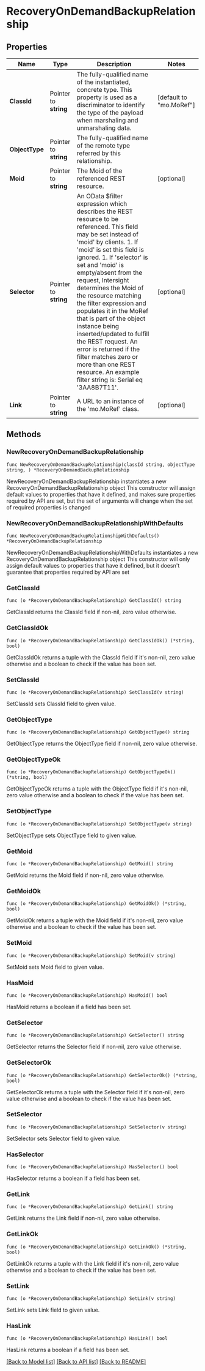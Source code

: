 # RecoveryOnDemandBackupRelationship

## Properties

Name | Type | Description | Notes
------------ | ------------- | ------------- | -------------
**ClassId** | Pointer to **string** | The fully-qualified name of the instantiated, concrete type. This property is used as a discriminator to identify the type of the payload when marshaling and unmarshaling data. | [default to "mo.MoRef"]
**ObjectType** | Pointer to **string** | The fully-qualified name of the remote type referred by this relationship. | 
**Moid** | Pointer to **string** | The Moid of the referenced REST resource. | [optional] 
**Selector** | Pointer to **string** | An OData $filter expression which describes the REST resource to be referenced. This field may be set instead of &#39;moid&#39; by clients. 1. If &#39;moid&#39; is set this field is ignored. 1. If &#39;selector&#39; is set and &#39;moid&#39; is empty/absent from the request, Intersight determines the Moid of the resource matching the filter expression and populates it in the MoRef that is part of the object instance being inserted/updated to fulfill the REST request. An error is returned if the filter matches zero or more than one REST resource. An example filter string is: Serial eq &#39;3AA8B7T11&#39;. | [optional] 
**Link** | Pointer to **string** | A URL to an instance of the &#39;mo.MoRef&#39; class. | [optional] 

## Methods

### NewRecoveryOnDemandBackupRelationship

`func NewRecoveryOnDemandBackupRelationship(classId string, objectType string, ) *RecoveryOnDemandBackupRelationship`

NewRecoveryOnDemandBackupRelationship instantiates a new RecoveryOnDemandBackupRelationship object
This constructor will assign default values to properties that have it defined,
and makes sure properties required by API are set, but the set of arguments
will change when the set of required properties is changed

### NewRecoveryOnDemandBackupRelationshipWithDefaults

`func NewRecoveryOnDemandBackupRelationshipWithDefaults() *RecoveryOnDemandBackupRelationship`

NewRecoveryOnDemandBackupRelationshipWithDefaults instantiates a new RecoveryOnDemandBackupRelationship object
This constructor will only assign default values to properties that have it defined,
but it doesn't guarantee that properties required by API are set

### GetClassId

`func (o *RecoveryOnDemandBackupRelationship) GetClassId() string`

GetClassId returns the ClassId field if non-nil, zero value otherwise.

### GetClassIdOk

`func (o *RecoveryOnDemandBackupRelationship) GetClassIdOk() (*string, bool)`

GetClassIdOk returns a tuple with the ClassId field if it's non-nil, zero value otherwise
and a boolean to check if the value has been set.

### SetClassId

`func (o *RecoveryOnDemandBackupRelationship) SetClassId(v string)`

SetClassId sets ClassId field to given value.


### GetObjectType

`func (o *RecoveryOnDemandBackupRelationship) GetObjectType() string`

GetObjectType returns the ObjectType field if non-nil, zero value otherwise.

### GetObjectTypeOk

`func (o *RecoveryOnDemandBackupRelationship) GetObjectTypeOk() (*string, bool)`

GetObjectTypeOk returns a tuple with the ObjectType field if it's non-nil, zero value otherwise
and a boolean to check if the value has been set.

### SetObjectType

`func (o *RecoveryOnDemandBackupRelationship) SetObjectType(v string)`

SetObjectType sets ObjectType field to given value.


### GetMoid

`func (o *RecoveryOnDemandBackupRelationship) GetMoid() string`

GetMoid returns the Moid field if non-nil, zero value otherwise.

### GetMoidOk

`func (o *RecoveryOnDemandBackupRelationship) GetMoidOk() (*string, bool)`

GetMoidOk returns a tuple with the Moid field if it's non-nil, zero value otherwise
and a boolean to check if the value has been set.

### SetMoid

`func (o *RecoveryOnDemandBackupRelationship) SetMoid(v string)`

SetMoid sets Moid field to given value.

### HasMoid

`func (o *RecoveryOnDemandBackupRelationship) HasMoid() bool`

HasMoid returns a boolean if a field has been set.

### GetSelector

`func (o *RecoveryOnDemandBackupRelationship) GetSelector() string`

GetSelector returns the Selector field if non-nil, zero value otherwise.

### GetSelectorOk

`func (o *RecoveryOnDemandBackupRelationship) GetSelectorOk() (*string, bool)`

GetSelectorOk returns a tuple with the Selector field if it's non-nil, zero value otherwise
and a boolean to check if the value has been set.

### SetSelector

`func (o *RecoveryOnDemandBackupRelationship) SetSelector(v string)`

SetSelector sets Selector field to given value.

### HasSelector

`func (o *RecoveryOnDemandBackupRelationship) HasSelector() bool`

HasSelector returns a boolean if a field has been set.

### GetLink

`func (o *RecoveryOnDemandBackupRelationship) GetLink() string`

GetLink returns the Link field if non-nil, zero value otherwise.

### GetLinkOk

`func (o *RecoveryOnDemandBackupRelationship) GetLinkOk() (*string, bool)`

GetLinkOk returns a tuple with the Link field if it's non-nil, zero value otherwise
and a boolean to check if the value has been set.

### SetLink

`func (o *RecoveryOnDemandBackupRelationship) SetLink(v string)`

SetLink sets Link field to given value.

### HasLink

`func (o *RecoveryOnDemandBackupRelationship) HasLink() bool`

HasLink returns a boolean if a field has been set.


[[Back to Model list]](../README.md#documentation-for-models) [[Back to API list]](../README.md#documentation-for-api-endpoints) [[Back to README]](../README.md)


